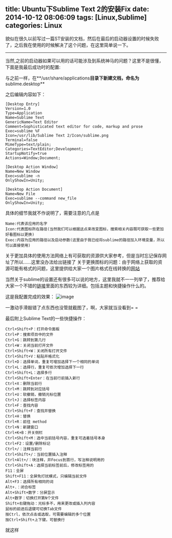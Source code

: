 title: Ubuntu下Sublime Text 2的安装Fix
date: 2014-10-12 08:06:09
tags: [Linux,Sublime]
categories: Linux
---

貌似在很久以前写过一篇ST安装的文档，然后在最后的启动器设置的时候失败了，之后我在使用的时候解决了这个问题，在这里简单说一下。

---

当然,之前的启动器如果可以用的话可能涉及到系统神马的问题？这里不是很懂，下面是我最后成功时的配置:

与之前一样，在**/usr/share/applications**目录下新建文档，命名为**sublime.desktop**

之后编辑内容如下：
```
[Desktop Entry]
Version=1.0
Type=Application
Name=Sublime Text
GenericName=Text Editor
Comment=Sophisticated text editor for code, markup and prose
Exec=sublime %F
Icon=/usr/lib/Sublime Text 2/Icon/sublime.png
Terminal=false
MimeType=text/plain;
Categories=TextEditor;Development;
StartupNotify=true
Actions=Window;Document;
 
[Desktop Action Window]
Name=New Window
Exec=sublime -n
OnlyShowIn=Unity;
 
[Desktop Action Document]
Name=New File
Exec=sublime --command new_file
OnlyShowIn=Unity;
```

具体的细节我就不作说明了，需要注意的几点是
```
Name:代表该应用的名字
Icon:代表图标所在路径(当然我们可以根据这点来改变图标，搜索相关内容既可获取一些更加好看图标以更换)
Exec:内容为应用的路径以及启动参数(这里由于我已经将sublime的路径加入环境变量，所以可以直接使用)
```
关于更加具体的使用方法网络上有可获取的资源供大家参考，但是当时忘记保存网址了所以……这里没办法给出链接了
关于更换图标的问题：由于网络上获取的资源可能有格式的问题，这里提供给大家一个图片格式在线转换的[网站](http://iconverticons.com/online/)

当然关于sublime的设置还有很多可以说的地方，这里我就不一一列举了，推荐给大家一个不错的[链接](http://lucifr.com/2011/08/31/sublime-text-2-tricks-and-tips/)里面的东西较为详细。包括主题和快捷操作什么的。

这是我配置完成的效果：
![image](http://stromaiblog.qiniudn.com/Screenshot%20from%202014-09-12%2021_40_10.png)

一激动手滑敲错了点东西也没管就截图了，啊，大家就当没看到= =


最后附上Sublime Text的一些快捷操作：
```
Ctrl+Shift+P：打开命令面板
Ctrl+P：搜索项目中的文件
Ctrl+G：跳转到第几行
Ctrl+W：关闭当前打开文件
Ctrl+Shift+W：关闭所有打开文件
Ctrl+Shift+V：粘贴并格式化
Ctrl+D：选择单词，重复可增加选择下一个相同的单词
Ctrl+L：选择行，重复可依次增加选择下一行
Ctrl+Shift+L：选择多行
Ctrl+Shift+Enter：在当前行前插入新行
Ctrl+X：删除当前行
Ctrl+M：跳转到对应括号
Ctrl+U：软撤销，撤销光标位置
Ctrl+J：选择标签内容
Ctrl+F：查找内容
Ctrl+Shift+F：查找并替换
Ctrl+H：替换
Ctrl+R：前往 method
Ctrl+N：新建窗口
Ctrl+K+B：开关侧栏
Ctrl+Shift+M：选中当前括号内容，重复可选着括号本身
Ctrl+F2：设置/删除标记
Ctrl+/：注释当前行
Ctrl+Shift+/：当前位置插入注释
Ctrl+Alt+/：块注释，并Focus到首行，写注释说明用的
Ctrl+Shift+A：选择当前标签前后，修改标签用的
F11：全屏
Shift+F11：全屏免打扰模式，只编辑当前文件
Alt+F3：选择所有相同的词
Alt+.：闭合标签
Alt+Shift+数字：分屏显示
Alt+数字：切换打开第N个文件
Shift+右键拖动：光标多不，用来更改或插入列内容
鼠标的前进后退键可切换Tab文件
按Ctrl，依次点击或选取，可需要编辑的多个位置
按Ctrl+Shift+上下键，可替换行
```

就这样